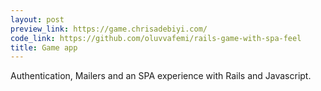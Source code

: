 ```yaml
---
layout: post
preview_link: https://game.chrisadebiyi.com/
code_link: https://github.com/oluvvafemi/rails-game-with-spa-feel
title: Game app
---
```


Authentication, Mailers and an SPA experience with Rails and Javascript.


